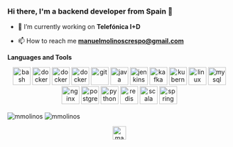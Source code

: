 <h3 align="left">Hi there, I'm a backend developer from Spain 👋</h3>

- 🔭 I’m currently working on **Telefónica I+D**

- 📫 How to reach me **manuelmolinoscrespo@gmail.com**


**Languages and Tools**
<p align="center">
	<img src="https://www.vectorlogo.zone/logos/gnu_bash/gnu_bash-icon.svg" alt="bash" width="40" height="40"/>
	<img src="https://devicons.github.io/devicon/devicon.git/icons/docker/docker-original-wordmark.svg" alt="docker" width="40" height="40"/>
        <img src="https://www.vectorlogo.zone/logos/lua/lua-icon.svg" alt="docker" width="40" height="40"/>
	<img src="https://2tjosk2rxzc21medji3nfn1g-wpengine.netdna-ssl.com/wp-content/uploads/2018/08/thumbnail-logo-color-full.svg" alt="docker" width="40" height="40"/>
        <img src="https://www.vectorlogo.zone/logos/git-scm/git-scm-icon.svg" alt="git" width="40" height="40"/>
	<img src="https://devicons.github.io/devicon/devicon.git/icons/java/java-original-wordmark.svg" alt="java" width="40" height="40"/>
	<img src="https://www.vectorlogo.zone/logos/jenkins/jenkins-icon.svg" alt="jenkins" width="40" height="40"/>
	<img src="https://www.vectorlogo.zone/logos/apache_kafka/apache_kafka-icon.svg" alt="kafka" width="40" height="40"/>
	<img src="https://www.vectorlogo.zone/logos/kubernetes/kubernetes-icon.svg" alt="kubernetes" width="40" height="40"/>
	<img src="https://devicons.github.io/devicon/devicon.git/icons/linux/linux-original.svg" alt="linux" width="40" height="40"/>
	<img src="https://devicons.github.io/devicon/devicon.git/icons/mysql/mysql-original-wordmark.svg" alt="mysql" width="40" height="40"/>
	<img src="https://devicons.github.io/devicon/devicon.git/icons/nginx/nginx-original.svg" alt="nginx" width="40" height="40"/>
	<img src="https://devicons.github.io/devicon/devicon.git/icons/postgresql/postgresql-original-wordmark.svg" alt="postgresql" width="40" height="40"/>
	<img src="https://devicons.github.io/devicon/devicon.git/icons/python/python-original.svg" alt="python" width="40" height="40"/>
	<img src="https://devicons.github.io/devicon/devicon.git/icons/redis/redis-original-wordmark.svg" alt="redis" width="40" height="40"/>
	<img src="https://devicons.github.io/devicon/devicon.git/icons/scala/scala-original-wordmark.svg" alt="scala" width="40" height="40"/>
	<img src="https://www.vectorlogo.zone/logos/springio/springio-icon.svg" alt="spring" width="40" height="40"/>
</p>


<img align="center" src="https://github-readme-stats.vercel.app/api?username=mmolinos&show_icons=true" alt="mmolinos" />
<img align="center" src="https://github-readme-stats.vercel.app/api/top-langs/?username=mmolinos&layout=compact&hide=html" alt="mmolinos" />


<p align="center">
	<a href="https://linkedin.com/in/manuel-molinos-crespo-86a44399" target="blank">
		<img align="center" src="https://cdn.jsdelivr.net/npm/simple-icons@3.0.1/icons/linkedin.svg" alt="manuel-molinos-crespo-86a44399" height="30" width="30" />
	</a>
</p>
